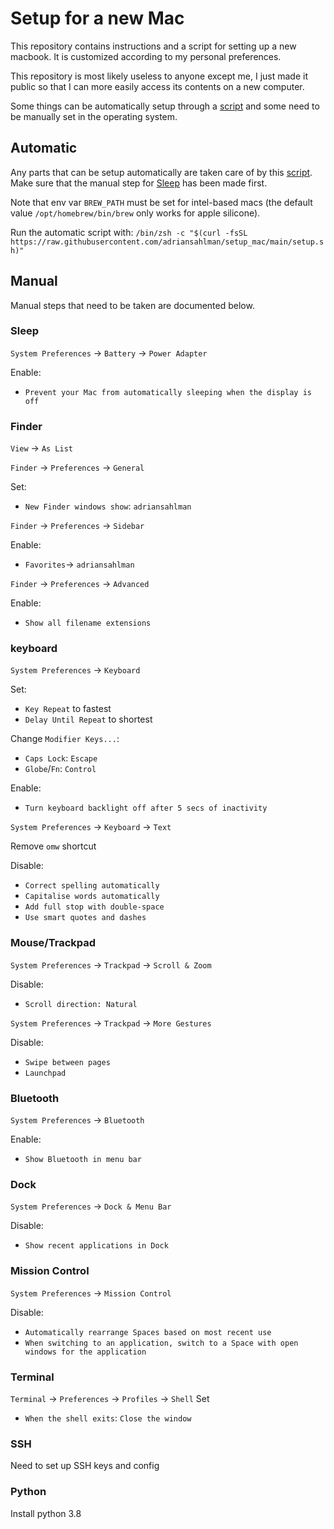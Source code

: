 # Setup for a new Mac
This repository contains instructions and a script for setting up a new macbook. It is customized according to my personal preferences.

This repository is most likely useless to anyone except me, I just made it public so that I can more easily access its contents on a new computer.

Some things can be automatically setup through a [script](/setup) and some need to be manually set in the operating system.

## Automatic
Any parts that can be setup automatically are taken care of by this [script](/setup). Make sure that the manual step for [Sleep](#Sleep) has been made first.

Note that env var `BREW_PATH` must be set for intel-based macs (the default value `/opt/homebrew/bin/brew` only works for apple silicone).

Run the automatic script with:
`/bin/zsh -c "$(curl -fsSL https://raw.githubusercontent.com/adriansahlman/setup_mac/main/setup.sh)"`

## Manual
Manual steps that need to be taken are documented below.

### Sleep
`System Preferences` -> `Battery` -> `Power Adapter`

Enable:
* `Prevent your Mac from automatically sleeping when the display is off`


### Finder
`View` -> `As List`


`Finder` -> `Preferences` -> `General`


Set:
* `New Finder windows show`: `adriansahlman`


`Finder` -> `Preferences` -> `Sidebar`

Enable:
* `Favorites`-> `adriansahlman`


`Finder` -> `Preferences` -> `Advanced`

Enable:
* `Show all filename extensions`

### keyboard
`System Preferences` -> `Keyboard`

Set:
* `Key Repeat` to fastest
* `Delay Until Repeat` to shortest

Change `Modifier Keys...`:
* `Caps Lock`: `Escape`
* `Globe`/`Fn`: `Control`

Enable:
* `Turn keyboard backlight off after 5 secs of inactivity`

`System Preferences` -> `Keyboard` -> `Text`

Remove `omw` shortcut

Disable:
* `Correct spelling automatically`
* `Capitalise words automatically`
* `Add full stop with double-space`
* `Use smart quotes and dashes`


### Mouse/Trackpad
`System Preferences` -> `Trackpad` -> `Scroll & Zoom`

Disable:
* `Scroll direction: Natural`

`System Preferences` -> `Trackpad` -> `More Gestures`

Disable:
* `Swipe between pages`
* `Launchpad`


### Bluetooth
`System Preferences` -> `Bluetooth`

Enable:
* `Show Bluetooth in menu bar`


### Dock
`System Preferences` -> `Dock & Menu Bar`

Disable:
* `Show recent applications in Dock`


### Mission Control
`System Preferences` -> `Mission Control`

Disable:
* `Automatically rearrange Spaces based on most recent use`
* `When switching to an application, switch to a Space with open windows for the application`


### Terminal
`Terminal` -> `Preferences` -> `Profiles` -> `Shell`
Set
* `When the shell exits`: `Close the window`


### SSH
Need to set up SSH keys and config


### Python
Install python 3.8
